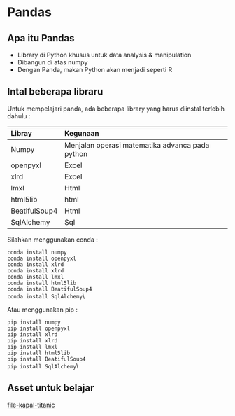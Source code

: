 # Pandas

## Apa itu Pandas

- Library di Python khusus untuk data  analysis & manipulation
- Dibangun di atas numpy
- Dengan Panda, makan Python akan menjadi seperti R

## Intal beberapa libraru

Untuk mempelajari panda, ada beberapa library yang harus diinstal terlebih dahulu :

| Libray | Kegunaan |
| :-- | :-- |
| Numpy | Menjalan operasi matematika advanca pada python |
| openpyxl | Excel |
| xlrd | Excel |
| lmxl | Html |
| html5lib | html |
| BeatifulSoup4 | Html |
| SqlAlchemy | Sql

Silahkan menggunakan conda :

`conda install numpy`\
`conda install openpyxl`\
`conda install xlrd`\
`conda install xlrd`\
`conda install lmxl`\
`conda install html5lib`\
`conda install BeatifulSoup4`\
`conda install SqlAlchemy`\

Atau menggunakan pip :

`pip install numpy`\
`pip install openpyxl`\
`pip install xlrd`\
`pip install xlrd`\
`pip install lmxl`\
`pip install html5lib`\
`pip install BeatifulSoup4`\
`pip install SqlAlchemy`\

## Asset untuk belajar

[file-kapal-titanic](https://www.megabagus.id/download/file-kapal_titanic/)